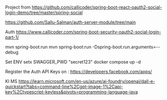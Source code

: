 Project from
https://github.com/callicoder/spring-boot-react-oauth2-social-login-demo/tree/master/spring-social

https://github.com/Sallu-Salman/auth-server-module/tree/main

Auth
https://www.callicoder.com/spring-boot-security-oauth2-social-login-part-1/

mvn spring-boot:run
mvn spring-boot:run -Dspring-boot.run.arguments=--debug

Set ENV
setx SWAGGER_PWD "secret123"
docker compose up -d

Register the Auth API Keys on :
https://developers.facebook.com/apps/

KI MS
https://learn.microsoft.com/en-us/azure/ai-foundry/openai/dall-e-quickstart?tabs=command-line%2Cgpt-image-1%2Capi-key%2Ctypescript-keyless&pivots=programming-language-java
